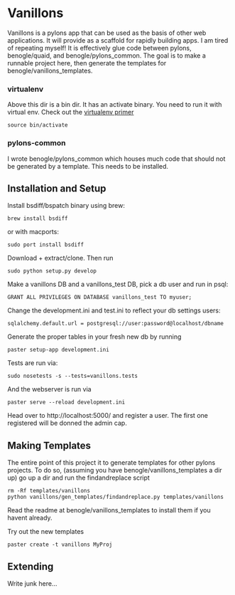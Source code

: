 Vanillons
=========

Vanillons is a pylons app that can be used as the basis of other web
applications. It will provide as a scaffold for rapidly building apps. I am
tired of repeating myself! It is effectively glue code between pylons,
benogle/quaid, and benogle/pylons_common. The goal is to make a runnable
project here, then generate the templates for benogle/vanillons_templates.

### virtualenv

Above this dir is a bin dir. It has an activate binary. You need to run it with
virtual env. Check out the [virtualenv primer](http://iamzed.com/2009/05/07/a-primer-on-virtualenv/)

    source bin/activate

### pylons-common

I wrote benogle/pylons_common which houses much code that should not be generated by
a template. This needs to be installed.


Installation and Setup
----------------------
Install bsdiff/bspatch binary using brew:

    brew install bsdiff

or with macports:

    sudo port install bsdiff

Download + extract/clone. Then run

    sudo python setup.py develop

Make a vanillons DB and a vanillons_test DB, pick a db user and run in psql:

    GRANT ALL PRIVILEGES ON DATABASE vanillons_test TO myuser;

Change the development.ini and test.ini to reflect your db settings users:
    
    sqlalchemy.default.url = postgresql://user:password@localhost/dbname

Generate the proper tables in your fresh new db by running

    paster setup-app development.ini

Tests are run via:

    sudo nosetests -s --tests=vanillons.tests

And the webserver is run via

    paster serve --reload development.ini

Head over to http://localhost:5000/ and register a user. The first one
registered will be donned the admin cap.

Making Templates
----------------

The entire point of this project it to generate templates for other pylons
projects. To do so, (assuming you have benogle/vanillons_templates a dir up)
go up a dir and run the findandreplace script

    rm -Rf templates/vanillons
    python vanillons/gen_templates/findandreplace.py templates/vanillons

Read the readme at benogle/vanillons_templates to install them if you havent
already.

Try out the new templates

    paster create -t vanillons MyProj

Extending
---------

Write junk here...